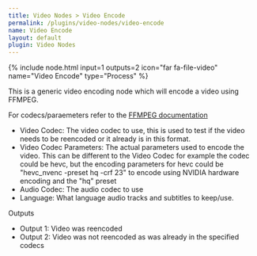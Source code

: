 ```yaml
---
title: Video Nodes > Video Encode
permalink: /plugins/video-nodes/video-encode
name: Video Encode
layout: default
plugin: Video Nodes
---
```


{% include node.html input=1 outputs=2 icon="far fa-file-video" name="Video Encode" type="Process" %}

This is a generic video encoding node which will encode a video using FFMPEG.

For codecs/paraemeters refer to the [FFMPEG documentation](https://ffmpeg.org/ffmpeg.html)

* Video Codec: The video codec to use, this is used to test if the video needs to be reencoded or it already is in this format.
* Video Codec Parameters: The actual parameters used to encode the video.  This can be different to the Video Codec for example the codec could be hevc, but the encoding parameters for hevc could be "hevc_nvenc -preset hq -crf 23" to encode using NVIDIA hardware encoding and the "hq" preset
* Audio Codec: The audio codec to use
* Language: What language audio tracks and subtitles to keep/use.

Outputs
* Output 1: Video was reencoded
* Output 2: Video was not reencoded as was already in the specified codecs